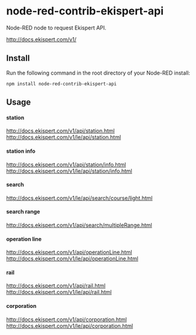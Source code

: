 # node-red-contrib-ekispert-api

Node-RED node to request Ekispert API.

http://docs.ekispert.com/v1/

## Install

Run the following command in the root directory of your Node-RED install:

~~~
npm install node-red-contrib-ekispert-api
~~~

## Usage

#### station

http://docs.ekispert.com/v1/api/station.html
http://docs.ekispert.com/v1/le/api/station.html

#### station info

http://docs.ekispert.com/v1/api/station/info.html
http://docs.ekispert.com/v1/le/api/station/info.html

#### search

http://docs.ekispert.com/v1/le/api/search/course/light.html

#### search range

http://docs.ekispert.com/v1/api/search/multipleRange.html

#### operation line

http://docs.ekispert.com/v1/api/operationLine.html
http://docs.ekispert.com/v1/le/api/operationLine.html

#### rail

http://docs.ekispert.com/v1/api/rail.html
http://docs.ekispert.com/v1/le/api/rail.html

#### corporation

http://docs.ekispert.com/v1/api/corporation.html
http://docs.ekispert.com/v1/le/api/corporation.html
